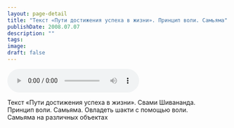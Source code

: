 ```yaml
---
layout: page-detail
title: "Текст «Пути достижения успеха в жизни». Принцип воли. Самьяма"
publishDate: 2008.07.07
description: ""
tags:
image:
draft: false
---
```


<audio title="2008.07.07 - Текст «Пути достижения успеха в жизни». Принцип воли. Самьяма.mp3" src="/upload/iblock/712/71248a2eabee88f21368734dbe780325.mp3" controls=""></audio>

 Текст «Пути достижения успеха в жизни». Свами Шивананда.  
 Принцип воли. Самьяма. Овладеть шакти с помощью воли.  
 Самьяма на различных объектах   

  

